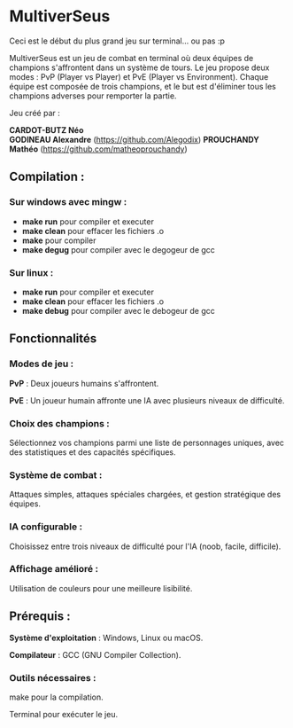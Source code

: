 # MultiverSeus 
Ceci est le début du plus grand jeu sur terminal... ou pas :p

MultiverSeus est un jeu de combat en terminal où deux équipes de champions s'affrontent dans un système de tours. Le jeu propose deux modes : PvP (Player vs Player) et PvE (Player vs Environment). Chaque équipe est composée de trois champions, et le but est d'éliminer tous les champions adverses pour remporter la partie.

Jeu créé par :

**CARDOT-BUTZ Néo**  
**GODINEAU Alexandre**  (https://github.com/Alegodix)
**PROUCHANDY Mathéo**   (https://github.com/matheoprouchandy)

## Compilation : 

### Sur windows avec mingw : 
- **make run** pour compiler et executer  
- **make clean** pour effacer les fichiers .o  
- **make** pour compiler  
- **make degug** pour compiler avec le degogeur de gcc  

### Sur linux :
- **make run** pour compiler et executer
- **make clean** pour effacer les fichiers .o
- **make debug** pour compiler avec le debogeur de gcc




## Fonctionnalités

### Modes de jeu :
**PvP** : Deux joueurs humains s'affrontent.

**PvE** : Un joueur humain affronte une IA avec plusieurs niveaux de difficulté.

### Choix des champions : 

Sélectionnez vos champions parmi une liste de personnages uniques, avec des statistiques et des capacités spécifiques.

### Système de combat : 

Attaques simples, attaques spéciales chargées, et gestion stratégique des équipes.

### IA configurable : 

Choisissez entre trois niveaux de difficulté pour l'IA (noob, facile, difficile).

### Affichage amélioré :

Utilisation de couleurs pour une meilleure lisibilité.

## Prérequis :

**Système d'exploitation** : Windows, Linux ou macOS.

**Compilateur** : GCC (GNU Compiler Collection).

### Outils nécessaires :

make pour la compilation.

Terminal pour exécuter le jeu.
